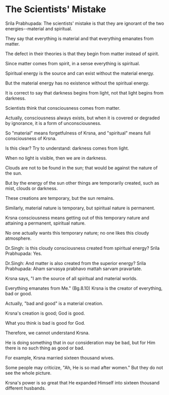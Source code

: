 # The Scientists' Mistake

Srila Prabhupada: The scientists' mistake is that they are ignorant of the two energies--material and spiritual.

They say that everything is material and that everything emanates from matter.

The defect in their theories is that they begin from matter instead of spirit.

Since matter comes from spirit, in a sense everything is spiritual.

Spiritual energy is the source and can exist without the material energy.

But the material energy has no existence without the spiritual energy.

It is correct to say that darkness begins from light, not that light begins from darkness.

Scientists think that consciousness comes from matter.

Actually, consciousness always exists, but when it is covered or degraded by ignorance, it is a form of unconsciousness.

So "material" means forgetfulness of Krsna, and "spiritual" means full consciousness of Krsna.

Is this clear? Try to understand: darkness comes from light.

When no light is visible, then we are in darkness.

Clouds are not to be found in the sun; that would be against the nature of the sun.

But by the energy of the sun other things are temporarily created, such as mist, clouds or darkness.

These creations are temporary, but the sun remains.

Similarly, material nature is temporary, but spiritual nature is permanent.

Krsna consciousness means getting out of this temporary nature and attaining a permanent, spiritual nature.

No one actually wants this temporary nature; no one likes this cloudy atmosphere.

Dr.Singh: is this cloudy consciousness created from spiritual energy? Srila Prabhupada: Yes.

Dr.Singh: And matter is also created from the superior energy? Srila Prabhupada: Aham sarvasya prabhavo mattah sarvam pravartate.

Krsna says, "I am the source of all spiritual and material worlds.

Everything emanates from Me." (Bg.8.10) Krsna is the creator of everything, bad or good.

Actually, "bad and good" is a material creation.

Krsna's creation is good; God is good.

What you think is bad is good for God.

Therefore, we cannot understand Krsna.

He is doing something that in our consideration may be bad, but for Him there is no such thing as good or bad.

For example, Krsna married sixteen thousand wives.

Some people may criticize, "Ah, He is so mad after women." But they do not see the whole picture.

Krsna's power is so great that He expanded Himself into sixteen thousand different husbands.

